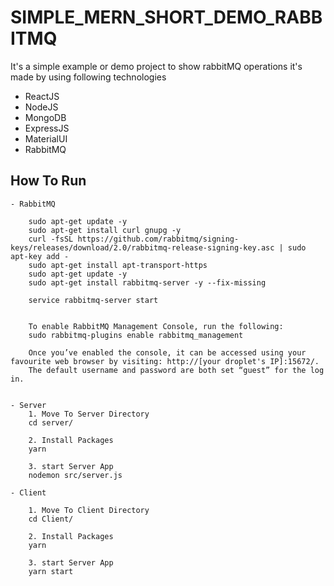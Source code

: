 # SIMPLE_MERN_SHORT_DEMO_RABBITMQ
It's a simple example or demo project to show rabbitMQ operations
it's made by using following technologies
- ReactJS
- NodeJS
- MongoDB
- ExpressJS
- MaterialUI
- RabbitMQ
## How To Run 
```
- RabbitMQ

    sudo apt-get update -y
    sudo apt-get install curl gnupg -y
    curl -fsSL https://github.com/rabbitmq/signing-keys/releases/download/2.0/rabbitmq-release-signing-key.asc | sudo apt-key add -
    sudo apt-get install apt-transport-https
    sudo apt-get update -y
    sudo apt-get install rabbitmq-server -y --fix-missing

    service rabbitmq-server start


    To enable RabbitMQ Management Console, run the following:
    sudo rabbitmq-plugins enable rabbitmq_management

    Once you’ve enabled the console, it can be accessed using your favourite web browser by visiting: http://[your droplet's IP]:15672/.
    The default username and password are both set “guest” for the log in.  


- Server
    1. Move To Server Directory
    cd server/

    2. Install Packages
    yarn

    3. start Server App
    nodemon src/server.js 

- Client    

    1. Move To Client Directory
    cd Client/

    2. Install Packages
    yarn

    3. start Server App
    yarn start
```
